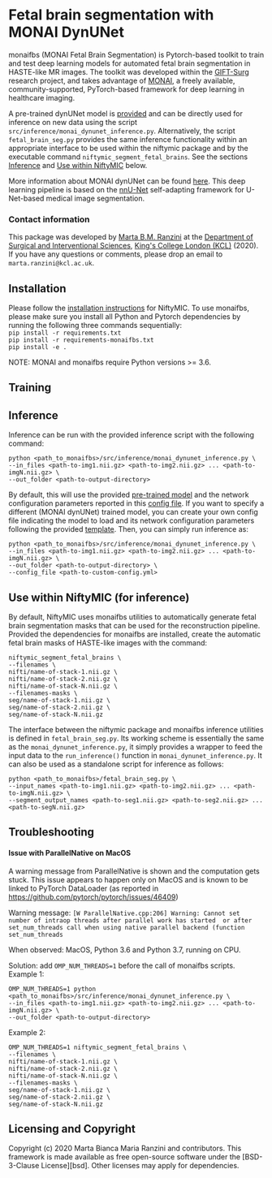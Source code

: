 # Fetal brain segmentation with MONAI DynUNet

monaifbs (MONAI Fetal Brain Segmentation) is Pytorch-based toolkit to train and test deep learning models for automated 
fetal brain segmentation in HASTE-like MR images.
The toolkit was developed within the [GIFT-Surg][giftsurg] research project, and takes advantage of [MONAI][monai], 
a freely available, community-supported, PyTorch-based framework for deep learning in healthcare imaging.

A pre-trained dynUNet model is [provided][dynUnetmodel] and can be directly used for inference on new data using 
the script `src/inference/monai_dynunet_inference.py`. Alternatively, the script `fetal_brain_seg.py` provides
the same inference functionality within an appropriate interface to be used within the niftymic package and by the 
executable command `niftymic_segment_fetal_brains`. See the sections [Inference][inference_section] and 
[Use within NiftyMIC][use_section] below.

More information about MONAI dynUNet can be found [here][dynUnettutorial]. This deep learning pipeline is based on the 
[nnU-Net][nnunet] self-adapting framework for U-Net-based medical image segmentation. 

### Contact information
This package was developed by [Marta B.M. Ranzini][mranzini] at the [Department of Surgical and Interventional Sciences][sie], 
[King's College London (KCL)][kcl] (2020).
If you have any questions or comments, please drop an email to `marta.ranzini@kcl.ac.uk`.

## Installation
Please follow the [installation instructions][installation] for NiftyMIC. To use monaifbs, please make sure you install
all Python and Pytorch dependencies by running the following three commands sequentially:  
`pip install -r requirements.txt`  
`pip install -r requirements-monaifbs.txt`  
`pip install -e .`

NOTE: MONAI and monaifbs require Python versions >= 3.6.


## Training

## Inference
Inference can be run with the provided inference script with the following command:  
```
python <path_to_monaifbs>/src/inference/monai_dynunet_inference.py \
--in_files <path-to-img1.nii.gz> <path-to-img2.nii.gz> ... <path-to-imgN.nii.gz> \ 
--out_folder <path-to-output-directory> 
```

By default, this will use the provided [pre-trained model][dynUnetmodel] and the network configuration parameters
reported in this [config file][inference_config]. If you want to specify a different (MONAI dynUNet) trained model,
you can create your own config file indicating the model to load and its network configuration parameters
following the provided [template][inference_config]. Then, you can simply run inference as:  
```
python <path_to_monaifbs>/src/inference/monai_dynunet_inference.py \
--in_files <path-to-img1.nii.gz> <path-to-img2.nii.gz> ... <path-to-imgN.nii.gz> \ 
--out_folder <path-to-output-directory> \  
--config_file <path-to-custom-config.yml>
```

## Use within NiftyMIC (for inference)
By default, NiftyMIC uses monaifbs utilities to automatically generate fetal brain segmentation masks that can be used
for the reconstruction pipeline.
Provided the dependencies for monaifbs are installed, create the automatic fetal brain masks of HASTE-like images with 
the command:
```
niftymic_segment_fetal_brains \
--filenames \
nifti/name-of-stack-1.nii.gz \
nifti/name-of-stack-2.nii.gz \
nifti/name-of-stack-N.nii.gz \
--filenames-masks \
seg/name-of-stack-1.nii.gz \
seg/name-of-stack-2.nii.gz \
seg/name-of-stack-N.nii.gz
```

The interface between the niftymic package and monaifbs inference utilities is defined in `fetal_brain_seg.py`.
Its working scheme is essentially the same as the `monai_dynunet_inference.py`, it simply provides a wrapper to feed
the input data to the `run_inference()` function in `monai_dynunet_inference.py`.
It can also be used as a standalone script for inference as follows:  
```
python <path_to_monaifbs>/fetal_brain_seg.py \
--input_names <path-to-img1.nii.gz> <path-to-img2.nii.gz> ... <path-to-imgN.nii.gz> \ 
--segment_output_names <path-to-seg1.nii.gz> <path-to-seg2.nii.gz> ... <path-to-segN.nii.gz> 
```

## Troubleshooting
#### Issue with ParallelNative on MacOS

A warning message from ParallelNative is shown and the computation gets stuck. This issue appears to happen only on 
MacOS and is known to be linked to PyTorch DataLoader (as reported in https://github.com/pytorch/pytorch/issues/46409)

Warning message: `[W ParallelNative.cpp:206] Warning: Cannot set number of intraop threads after parallel work has started 
or after set_num_threads call when using native parallel backend (function set_num_threads` 

When observed: MacOS, Python 3.6 and Python 3.7, running on CPU.

Solution: add `OMP_NUM_THREADS=1` before the call of monaifbs scripts.  
Example 1:
```
OMP_NUM_THREADS=1 python <path_to_monaifbs>/src/inference/monai_dynunet_inference.py \
--in_files <path-to-img1.nii.gz> <path-to-img2.nii.gz> ... <path-to-imgN.nii.gz> \ 
--out_folder <path-to-output-directory> 
```
Example 2:
```
OMP_NUM_THREADS=1 niftymic_segment_fetal_brains \
--filenames \
nifti/name-of-stack-1.nii.gz \
nifti/name-of-stack-2.nii.gz \
nifti/name-of-stack-N.nii.gz \
--filenames-masks \
seg/name-of-stack-1.nii.gz \
seg/name-of-stack-2.nii.gz \
seg/name-of-stack-N.nii.gz
```



## Licensing and Copyright
Copyright (c) 2020 Marta Bianca Maria Ranzini and contributors.
This framework is made available as free open-source software under the [BSD-3-Clause License][bsd]. 
Other licenses may apply for dependencies.

[giftsurg]: http://www.gift-surg.ac.uk
[kcl]: https://www.kcl.ac.uk
[sie]: https://www.kcl.ac.uk/bmeis/our-departments/surgical-interventional-engineering
[monai]: https://monai.io/
[installation]: https://github.com/gift-surg/NiftyMIC/wiki/niftymic-installation
[dynUnetmodel]: TODO
[inference_section]: TODO
[use_section]: TODO
[dynUnettutorial]: https://github.com/Project-MONAI/tutorials/blob/master/modules/dynunet_tutorial.ipynb
[nnunet]: https://arxiv.org/abs/1809.10486
[inference_config]: TODO
[mranzini]: marta.ranzini@kcl.ac.uk